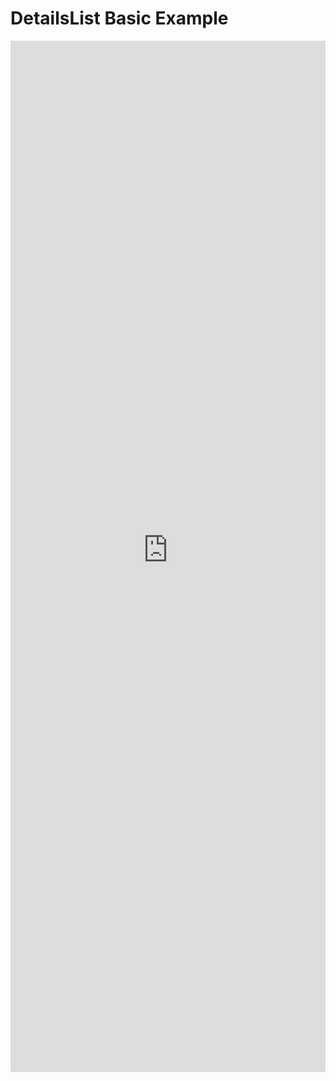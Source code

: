 # DetailsList Basic Example

<iframe 
    title='DetailsList Basic Example'
    src='https://fabricweb.z5.web.core.windows.net/pr-deploy-site/refs/heads/master/fabric-website-resources/dist/index.html#/examples/detailslist/basic?docsExample=true'
    frameborder='no'
    height='1650'
    style='width: 100%;'
>